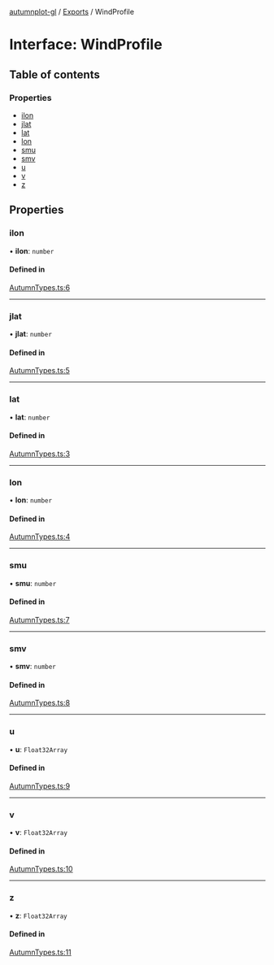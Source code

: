 [autumnplot-gl](../README.md) / [Exports](../modules.md) / WindProfile

# Interface: WindProfile

## Table of contents

### Properties

- [ilon](WindProfile.md#ilon)
- [jlat](WindProfile.md#jlat)
- [lat](WindProfile.md#lat)
- [lon](WindProfile.md#lon)
- [smu](WindProfile.md#smu)
- [smv](WindProfile.md#smv)
- [u](WindProfile.md#u)
- [v](WindProfile.md#v)
- [z](WindProfile.md#z)

## Properties

### ilon

• **ilon**: `number`

#### Defined in

[AutumnTypes.ts:6](https://github.com/tsupinie/autumnplot-gl/blob/43ca048/src/AutumnTypes.ts#L6)

___

### jlat

• **jlat**: `number`

#### Defined in

[AutumnTypes.ts:5](https://github.com/tsupinie/autumnplot-gl/blob/43ca048/src/AutumnTypes.ts#L5)

___

### lat

• **lat**: `number`

#### Defined in

[AutumnTypes.ts:3](https://github.com/tsupinie/autumnplot-gl/blob/43ca048/src/AutumnTypes.ts#L3)

___

### lon

• **lon**: `number`

#### Defined in

[AutumnTypes.ts:4](https://github.com/tsupinie/autumnplot-gl/blob/43ca048/src/AutumnTypes.ts#L4)

___

### smu

• **smu**: `number`

#### Defined in

[AutumnTypes.ts:7](https://github.com/tsupinie/autumnplot-gl/blob/43ca048/src/AutumnTypes.ts#L7)

___

### smv

• **smv**: `number`

#### Defined in

[AutumnTypes.ts:8](https://github.com/tsupinie/autumnplot-gl/blob/43ca048/src/AutumnTypes.ts#L8)

___

### u

• **u**: `Float32Array`

#### Defined in

[AutumnTypes.ts:9](https://github.com/tsupinie/autumnplot-gl/blob/43ca048/src/AutumnTypes.ts#L9)

___

### v

• **v**: `Float32Array`

#### Defined in

[AutumnTypes.ts:10](https://github.com/tsupinie/autumnplot-gl/blob/43ca048/src/AutumnTypes.ts#L10)

___

### z

• **z**: `Float32Array`

#### Defined in

[AutumnTypes.ts:11](https://github.com/tsupinie/autumnplot-gl/blob/43ca048/src/AutumnTypes.ts#L11)
